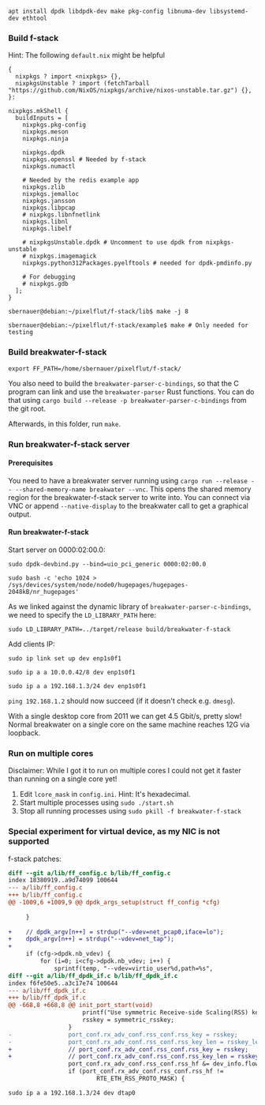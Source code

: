 `apt install dpdk libdpdk-dev make pkg-config libnuma-dev libsystemd-dev ethtool`

### Build f-stack

Hint: The following `default.nix` might be helpful

```
{
  nixpkgs ? import <nixpkgs> {},
  nixpkgsUnstable ? import (fetchTarball "https://github.com/NixOS/nixpkgs/archive/nixos-unstable.tar.gz") {},
}:

nixpkgs.mkShell {
  buildInputs = [
    nixpkgs.pkg-config
    nixpkgs.meson
    nixpkgs.ninja

    nixpkgs.dpdk
    nixpkgs.openssl # Needed by f-stack
    nixpkgs.numactl

    # Needed by the redis example app
    nixpkgs.zlib
    nixpkgs.jemalloc
    nixpkgs.jansson
    nixpkgs.libpcap
    # nixpkgs.libnfnetlink
    nixpkgs.libnl
    nixpkgs.libelf

    # nixpkgsUnstable.dpdk # Uncomment to use dpdk from nixpkgs-unstable
    # nixpkgs.imagemagick
    nixpkgs.python312Packages.pyelftools # needed for dpdk-pmdinfo.py

    # For debugging
    # nixpkgs.gdb
  ];
}
```

`sbernauer@debian:~/pixelflut/f-stack/lib$ make -j 8`

`sbernauer@debian:~/pixelflut/f-stack/example$ make # Only needed for testing`

### Build breakwater-f-stack

`export FF_PATH=/home/sbernauer/pixelflut/f-stack/`

You also need to build the `breakwater-parser-c-bindings`, so that the C program can link and use the `breakwater-parser` Rust functions.
You can do that using `cargo build --release -p breakwater-parser-c-bindings` from the git root.

Afterwards, in this folder, run `make`.

### Run breakwater-f-stack server

#### Prerequisites

You need to have a breakwater server running using `cargo run --release -- --shared-memory-name breakwater --vnc`.
This opens the shared memory region for the breakwater-f-stack server to write into.
You can connect via VNC or append `--native-display` to the breakwater call to get a graphical output.

#### Run breakwater-f-stack

Start server on 0000:02:00.0:

`sudo dpdk-devbind.py --bind=uio_pci_generic 0000:02:00.0`

`sudo bash -c 'echo 1024 > /sys/devices/system/node/node0/hugepages/hugepages-2048kB/nr_hugepages'`

As we linked against the dynamic library of `breakwater-parser-c-bindings`, we need to specify the `LD_LIBRARY_PATH` here:

`sudo LD_LIBRARY_PATH=../target/release build/breakwater-f-stack`

Add clients IP:

`sudo ip link set up dev enp1s0f1`

`sudo ip a a 10.0.0.42/8 dev enp1s0f1`

`sudo ip a a 192.168.1.3/24 dev enp1s0f1`

`ping 192.168.1.2` should now succeed (if it doesn't check e.g. `dmesg`).

With a single desktop core from 2011 we can get 4.5 Gbit/s, pretty slow!
Normal breakwater on a single core on the same machine reaches 12G via loopback.

### Run on multiple cores

Disclaimer: While I got it to run on multiple cores I could not get it faster than running on a single core yet!

1. Edit `lcore_mask` in `config.ini`. Hint: It's hexadecimal.
2. Start multiple processes using `sudo ./start.sh`
3. Stop all running processes using `sudo pkill -f breakwater-f-stack`

### Special experiment for virtual device, as my NIC is not supported

f-stack patches:

```patch
diff --git a/lib/ff_config.c b/lib/ff_config.c
index 18380919..a9d74099 100644
--- a/lib/ff_config.c
+++ b/lib/ff_config.c
@@ -1009,6 +1009,9 @@ dpdk_args_setup(struct ff_config *cfg)
 
     }
 
+    // dpdk_argv[n++] = strdup("--vdev=net_pcap0,iface=lo");
+    dpdk_argv[n++] = strdup("--vdev=net_tap");
+
     if (cfg->dpdk.nb_vdev) {
         for (i=0; i<cfg->dpdk.nb_vdev; i++) {
             sprintf(temp, "--vdev=virtio_user%d,path=%s",
diff --git a/lib/ff_dpdk_if.c b/lib/ff_dpdk_if.c
index f6fe50e5..a3c17e74 100644
--- a/lib/ff_dpdk_if.c
+++ b/lib/ff_dpdk_if.c
@@ -668,8 +668,8 @@ init_port_start(void)
                     printf("Use symmetric Receive-side Scaling(RSS) key\n");
                     rsskey = symmetric_rsskey;
                 }
-                port_conf.rx_adv_conf.rss_conf.rss_key = rsskey;
-                port_conf.rx_adv_conf.rss_conf.rss_key_len = rsskey_len;
+                // port_conf.rx_adv_conf.rss_conf.rss_key = rsskey;
+                // port_conf.rx_adv_conf.rss_conf.rss_key_len = rsskey_len;
                 port_conf.rx_adv_conf.rss_conf.rss_hf &= dev_info.flow_type_rss_offloads;
                 if (port_conf.rx_adv_conf.rss_conf.rss_hf !=
                         RTE_ETH_RSS_PROTO_MASK) {
```

`sudo ip a a 192.168.1.3/24 dev dtap0`
